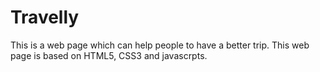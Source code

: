 # Travelly
This is a web page which can help people to have a better trip. This web page is based on HTML5, CSS3 and javascrpts.
